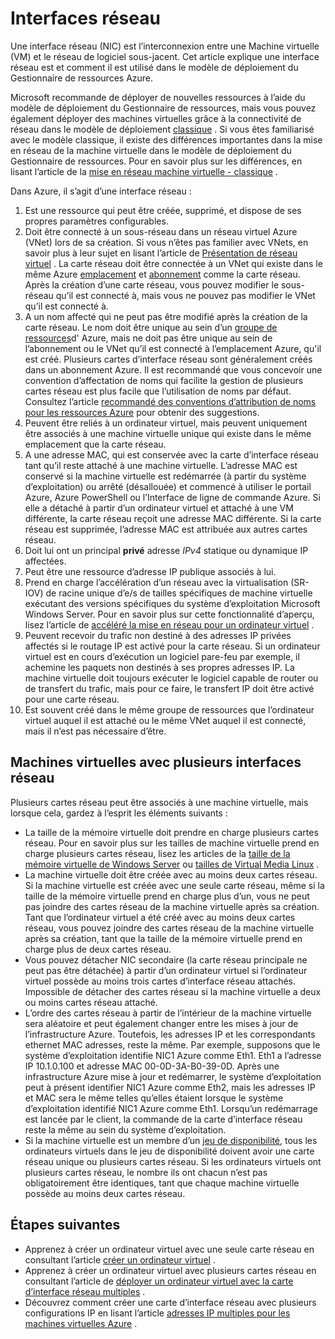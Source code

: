 <properties 
   pageTitle="Interfaces réseau | Microsoft Azure"
   description="Obtenir des informations sur les interfaces réseau Azure dans le Gestionnaire de ressources Azure."
   services="virtual-network"
   documentationCenter="na"
   authors="jimdial"
   manager="carmonm"
   editor=""
   tags="azure-resource-manager"
/>
<tags 
   ms.service="virtual-network"
   ms.devlang="na"
   ms.topic="article"
   ms.tgt_pltfrm="na"
   ms.workload="infrastructure-services"
   ms.date="09/23/2016"
   ms.author="jdial" />

# <a name="network-interfaces"></a>Interfaces réseau

Une interface réseau (NIC) est l’interconnexion entre une Machine virtuelle (VM) et le réseau de logiciel sous-jacent. Cet article explique une interface réseau est et comment il est utilisé dans le modèle de déploiement du Gestionnaire de ressources Azure.

Microsoft recommande de déployer de nouvelles ressources à l’aide du modèle de déploiement du Gestionnaire de ressources, mais vous pouvez également déployer des machines virtuelles grâce à la connectivité de réseau dans le modèle de déploiement [classique](virtual-network-ip-addresses-overview-classic.md) . Si vous êtes familiarisé avec le modèle classique, il existe des différences importantes dans la mise en réseau de la machine virtuelle dans le modèle de déploiement du Gestionnaire de ressources. Pour en savoir plus sur les différences, en lisant l’article de la [mise en réseau machine virtuelle - classique](virtual-network-ip-addresses-overview-classic.md#differences-between-resource-manager-and-classic-deployments) .

Dans Azure, il s’agit d’une interface réseau :

1. Est une ressource qui peut être créée, supprimé, et dispose de ses propres paramètres configurables.
2. Doit être connecté à un sous-réseau dans un réseau virtuel Azure (VNet) lors de sa création. Si vous n’êtes pas familier avec VNets, en savoir plus à leur sujet en lisant l’article de [Présentation de réseau virtuel](virtual-networks-overview.md) . La carte réseau doit être connectée à un VNet qui existe dans le même Azure [emplacement](https://azure.microsoft.com/regions) et [abonnement](../azure-glossary-cloud-terminology.md#subscription) comme la carte réseau. Après la création d’une carte réseau, vous pouvez modifier le sous-réseau qu’il est connecté à, mais vous ne pouvez pas modifier le VNet qu’il est connecté à.
3. A un nom affecté qui ne peut pas être modifié après la création de la carte réseau. Le nom doit être unique au sein d’un [groupe de ressources](../azure-resource-manager/resource-group-overview.md#resource-groups)d' Azure, mais ne doit pas être unique au sein de l’abonnement ou le VNet qu’il est connecté à l’emplacement Azure, qu'il est créé. Plusieurs cartes d’interface réseau sont généralement créés dans un abonnement Azure. Il est recommandé que vous concevoir une convention d’affectation de noms qui facilite la gestion de plusieurs cartes réseau est plus facile que l’utilisation de noms par défaut. Consultez l’article [recommandé des conventions d’attribution de noms pour les ressources Azure](../guidance/guidance-naming-conventions.md) pour obtenir des suggestions.
4. Peuvent être reliés à un ordinateur virtuel, mais peuvent uniquement être associés à une machine virtuelle unique qui existe dans le même emplacement que la carte réseau.
5. A une adresse MAC, qui est conservée avec la carte d’interface réseau tant qu’il reste attaché à une machine virtuelle. L’adresse MAC est conservé si la machine virtuelle est redémarrée (à partir du système d’exploitation) ou arrêté (désallouée) et commencé à utiliser le portail Azure, Azure PowerShell ou l’Interface de ligne de commande Azure. Si elle a détaché à partir d’un ordinateur virtuel et attaché à une VM différente, la carte réseau reçoit une adresse MAC différente. Si la carte réseau est supprimée, l’adresse MAC est attribuée aux autres cartes réseau.
6. Doit lui ont un principal **privé** adresse *IPv4* statique ou dynamique IP affectées.
8. Peut être une ressource d’adresse IP publique associés à lui.
9. Prend en charge l’accélération d’un réseau avec la virtualisation (SR-IOV) de racine unique d’e/s de tailles spécifiques de machine virtuelle exécutant des versions spécifiques du système d’exploitation Microsoft Windows Server. Pour en savoir plus sur cette fonctionnalité d’aperçu, lisez l’article de [accéléré la mise en réseau pour un ordinateur virtuel](virtual-network-accelerated-networking-powershell.md) .
10. Peuvent recevoir du trafic non destiné à des adresses IP privées affectés si le routage IP est activé pour la carte réseau. Si un ordinateur virtuel est en cours d’exécution un logiciel pare-feu par exemple, il achemine les paquets non destinés à ses propres adresses IP. La machine virtuelle doit toujours exécuter le logiciel capable de router ou de transfert du trafic, mais pour ce faire, le transfert IP doit être activé pour une carte réseau.
11. Est souvent créé dans le même groupe de ressources que l’ordinateur virtuel auquel il est attaché ou le même VNet auquel il est connecté, mais il n’est pas nécessaire d’être.

## <a name="vms-with-multiple-network-interfaces"></a>Machines virtuelles avec plusieurs interfaces réseau

Plusieurs cartes réseau peut être associés à une machine virtuelle, mais lorsque cela, gardez à l’esprit les éléments suivants :  

- La taille de la mémoire virtuelle doit prendre en charge plusieurs cartes réseau. Pour en savoir plus sur les tailles de machine virtuelle prend en charge plusieurs cartes réseau, lisez les articles de la [taille de la mémoire virtuelle de Windows Server](../virtual-machines/virtual-machines-windows-sizes.md) ou [tailles de Virtual Media Linux](../virtual-machines/virtual-machines-linux-sizes.md) .   
- La machine virtuelle doit être créée avec au moins deux cartes réseau. Si la machine virtuelle est créée avec une seule carte réseau, même si la taille de la mémoire virtuelle prend en charge plus d’un, vous ne peut pas joindre des cartes réseau de la machine virtuelle après sa création. Tant que l’ordinateur virtuel a été créé avec au moins deux cartes réseau, vous pouvez joindre des cartes réseau de la machine virtuelle après sa création, tant que la taille de la mémoire virtuelle prend en charge plus de deux cartes réseau.  
- Vous pouvez détacher NIC secondaire (la carte réseau principale ne peut pas être détachée) à partir d’un ordinateur virtuel si l’ordinateur virtuel possède au moins trois cartes d’interface réseau attachés. Impossible de détacher des cartes réseau si la machine virtuelle a deux ou moins cartes réseau attaché.  
- L’ordre des cartes réseau à partir de l’intérieur de la machine virtuelle sera aléatoire et peut également changer entre les mises à jour de l’infrastructure Azure. Toutefois, les adresses IP et les correspondants ethernet MAC adresses, reste la même. Par exemple, supposons que le système d’exploitation identifie NIC1 Azure comme Eth1. Eth1 a l’adresse IP 10.1.0.100 et adresse MAC 00-0D-3A-B0-39-0D. Après une infrastructure Azure mise à jour et redémarrer, le système d’exploitation peut à présent identifier NIC1 Azure comme Eth2, mais les adresses IP et MAC sera le même telles qu’elles étaient lorsque le système d’exploitation identifié NIC1 Azure comme Eth1. Lorsqu’un redémarrage est lancée par le client, la commande de la carte d’interface réseau reste la même au sein du système d’exploitation.  
- Si la machine virtuelle est un membre d’un [jeu de disponibilité](../azure-glossary-cloud-terminology.md#availability-set), tous les ordinateurs virtuels dans le jeu de disponibilité doivent avoir une carte réseau unique ou plusieurs cartes réseau. Si les ordinateurs virtuels ont plusieurs cartes réseau, le nombre ils ont chacun n’est pas obligatoirement être identiques, tant que chaque machine virtuelle possède au moins deux cartes réseau.

## <a name="next-steps"></a>Étapes suivantes

- Apprenez à créer un ordinateur virtuel avec une seule carte réseau en consultant l’article [créer un ordinateur virtuel](../virtual-machines/virtual-machines-windows-hero-tutorial.md) .
- Apprenez à créer un ordinateur virtuel avec plusieurs cartes réseau en consultant l’article de [déployer un ordinateur virtuel avec la carte d’interface réseau multiples](virtual-network-deploy-multinic-arm-ps.md) .
- Découvrez comment créer une carte d’interface réseau avec plusieurs configurations IP en lisant l’article [adresses IP multiples pour les machines virtuelles Azure](virtual-network-multiple-ip-addresses-powershell.md) .
